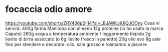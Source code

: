 # focaccia odio amore
https://youtube.com/shorts/ZRY436p2-14?si=LBJAWLviUiQJOOny
Cosa vi servirà: 
400g farina Manitoba con almeno 12g proteine (io ho usato la marca Caputo) 
280g acqua a temperatura ambiente / leggermente tiepida 
2g lievito di birra essiccato (o 6g lievito fresco in panetto) 
20g olio evo 
8g sale fino per stendere e decorare: olio, sale grosso e rosmarino a piacere
